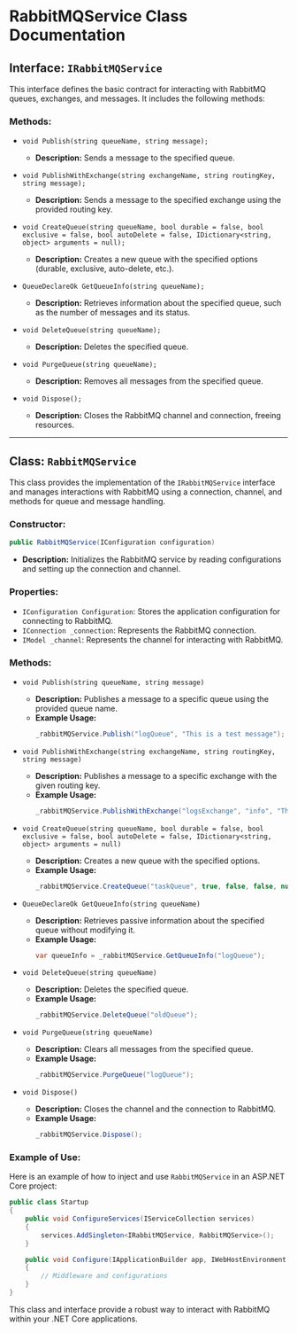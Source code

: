 
# RabbitMQService Class Documentation

## Interface: `IRabbitMQService`

This interface defines the basic contract for interacting with RabbitMQ queues, exchanges, and messages. It includes the following methods:

### Methods:
- `void Publish(string queueName, string message);`
    - **Description:** Sends a message to the specified queue.

- `void PublishWithExchange(string exchangeName, string routingKey, string message);`
    - **Description:** Sends a message to the specified exchange using the provided routing key.

- `void CreateQueue(string queueName, bool durable = false, bool exclusive = false, bool autoDelete = false, IDictionary<string, object> arguments = null);`
    - **Description:** Creates a new queue with the specified options (durable, exclusive, auto-delete, etc.).

- `QueueDeclareOk GetQueueInfo(string queueName);`
    - **Description:** Retrieves information about the specified queue, such as the number of messages and its status.

- `void DeleteQueue(string queueName);`
    - **Description:** Deletes the specified queue.

- `void PurgeQueue(string queueName);`
    - **Description:** Removes all messages from the specified queue.

- `void Dispose();`
    - **Description:** Closes the RabbitMQ channel and connection, freeing resources.

---

## Class: `RabbitMQService`

This class provides the implementation of the `IRabbitMQService` interface and manages interactions with RabbitMQ using a connection, channel, and methods for queue and message handling.

### Constructor:

```csharp
public RabbitMQService(IConfiguration configuration)
```

- **Description:** Initializes the RabbitMQ service by reading configurations and setting up the connection and channel.

### Properties:

- `IConfiguration Configuration`: Stores the application configuration for connecting to RabbitMQ.
- `IConnection _connection`: Represents the RabbitMQ connection.
- `IModel _channel`: Represents the channel for interacting with RabbitMQ.

### Methods:

- `void Publish(string queueName, string message)`
    - **Description:** Publishes a message to a specific queue using the provided queue name.
    - **Example Usage:**
        ```csharp
        _rabbitMQService.Publish("logQueue", "This is a test message");
        ```

- `void PublishWithExchange(string exchangeName, string routingKey, string message)`
    - **Description:** Publishes a message to a specific exchange with the given routing key.
    - **Example Usage:**
        ```csharp
        _rabbitMQService.PublishWithExchange("logsExchange", "info", "This is a test message");
        ```

- `void CreateQueue(string queueName, bool durable = false, bool exclusive = false, bool autoDelete = false, IDictionary<string, object> arguments = null)`
    - **Description:** Creates a new queue with the specified options.
    - **Example Usage:**
        ```csharp
        _rabbitMQService.CreateQueue("taskQueue", true, false, false, null);
        ```

- `QueueDeclareOk GetQueueInfo(string queueName)`
    - **Description:** Retrieves passive information about the specified queue without modifying it.
    - **Example Usage:**
        ```csharp
        var queueInfo = _rabbitMQService.GetQueueInfo("logQueue");
        ```

- `void DeleteQueue(string queueName)`
    - **Description:** Deletes the specified queue.
    - **Example Usage:**
        ```csharp
        _rabbitMQService.DeleteQueue("oldQueue");
        ```

- `void PurgeQueue(string queueName)`
    - **Description:** Clears all messages from the specified queue.
    - **Example Usage:**
        ```csharp
        _rabbitMQService.PurgeQueue("logQueue");
        ```

- `void Dispose()`
    - **Description:** Closes the channel and the connection to RabbitMQ.
    - **Example Usage:**
        ```csharp
        _rabbitMQService.Dispose();
        ```

### Example of Use:

Here is an example of how to inject and use `RabbitMQService` in an ASP.NET Core project:

```csharp
public class Startup
{
    public void ConfigureServices(IServiceCollection services)
    {
        services.AddSingleton<IRabbitMQService, RabbitMQService>();
    }

    public void Configure(IApplicationBuilder app, IWebHostEnvironment env)
    {
        // Middleware and configurations
    }
}
```

This class and interface provide a robust way to interact with RabbitMQ within your .NET Core applications.
